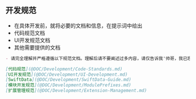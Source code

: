 ## 开发规范

- 在具体开发前，就将必要的文档和信息，在提示词中给出
- 代码规范文档
- UI开发规范文档
- 其他需要提供的文档

```md
- 请完全理解并严格遵循以下规范文档。理解后请不要阐述过多内容，请仅告诉我'帅哥，我已理解完成，请给我安排开发任务、代码优化、BUG修复的相关任务，我的洪荒之力已准备就绪!'

[代码规范](@DOC/Development/Code-Standards.md)
[UI开发规范](@DOC/Development/UI-Development.md)
[SwiftData](@DOC/Development/SwiftData-Guide.md)
[模块开发规范](@DOC/Development/ModulePrefixes.md)
[扩展管理规范](@DOC/Development/Extension-Management.md)

```


